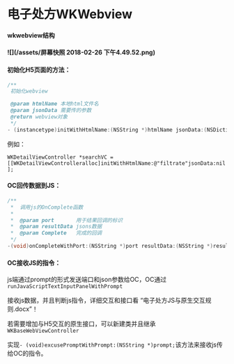 # 电子处方WKWebview

#### wkwebview结构

#### ![](/assets/屏幕快照 2018-02-26 下午4.49.52.png)

#### 初始化H5页面的方法：

```c
/**
 初始化webview

 @param htmlName 本地html文件名
 @param jsonData 需要传的参数
 @return webview对象
 */
- (instancetype)initWithHtmlName:(NSString *)htmlName jsonData:(NSDictionary *)jsonData;
```

例如：

`WKDetailViewController *searchVC = [[WKDetailViewControlleralloc]initWithHtmlName:@"filtrate"jsonData:nil];`

#### OC回传数据到JS：

```cpp
/**
 *  调用js的OnComplete函数
 *
 *  @param port       用于结果回调的标识
 *  @param resultData jsons数据
 *  @param Complete   完成的回调
 */
-(void)onCompleteWithPort:(NSString *)port resultData:(NSString *)resultData Complete:(CallBackComplete)completeBlock;
```

#### OC接收JS的指令：

js端通过prompt的形式发送端口和json参数给OC，OC通过 `runJavaScriptTextInputPanelWithPrompt`

接收js数据，并且判断js指令，详细交互和接口看 “电子处方JS与原生交互规则.docx”！

若需要增加与H5交互的原生接口，可以新建类并且继承`WKBaseWebViewController`

实现`- (void)excusePromptWithPrompt:(NSString *)prompt;`该方法来接收js传给OC的指令。

